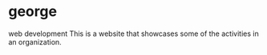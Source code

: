 # george
web development
This is a website that showcases some of the activities in an organization.
